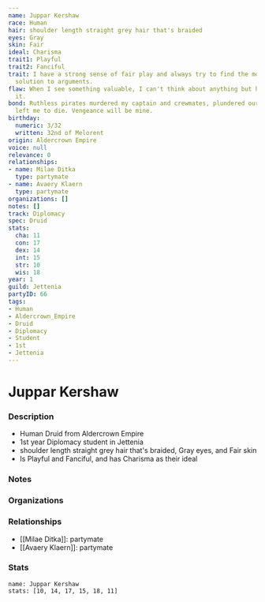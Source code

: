 ```yaml
---
name: Juppar Kershaw
race: Human
hair: shoulder length straight grey hair that's braided
eyes: Gray
skin: Fair
ideal: Charisma
trait1: Playful
trait2: Fanciful
trait: I have a strong sense of fair play and always try to find the most equitable
  solution to arguments.
flaw: When I see something valuable, I can't think about anything but how to steal
  it.
bond: Ruthless pirates murdered my captain and crewmates, plundered our ship, and
  left me to die. Vengeance will be mine.
birthday:
  numeric: 3/32
  written: 32nd of Melorent
origin: Aldercrown Empire
voice: null
relevance: 0
relationships:
- name: Milae Ditka
  type: partymate
- name: Avaery Klaern
  type: partymate
organizations: []
notes: []
track: Diplomacy
spec: Druid
stats:
  cha: 11
  con: 17
  dex: 14
  int: 15
  str: 10
  wis: 18
year: 1
guild: Jettenia
partyID: 66
tags:
- Human
- Aldercrown_Empire
- Druid
- Diplomacy
- Student
- 1st
- Jettenia
---
```

# Juppar Kershaw
### Description
- Human Druid from Aldercrown Empire
- 1st year Diplomacy student in Jettenia
- shoulder length straight grey hair that's braided, Gray eyes, and Fair skin
- Is Playful and Fanciful, and has Charisma as their ideal

### Notes

### Organizations

### Relationships
- [[Milae Ditka]]: partymate
- [[Avaery Klaern]]: partymate

### Stats
```statblock
name: Juppar Kershaw
stats: [10, 14, 17, 15, 18, 11]
```